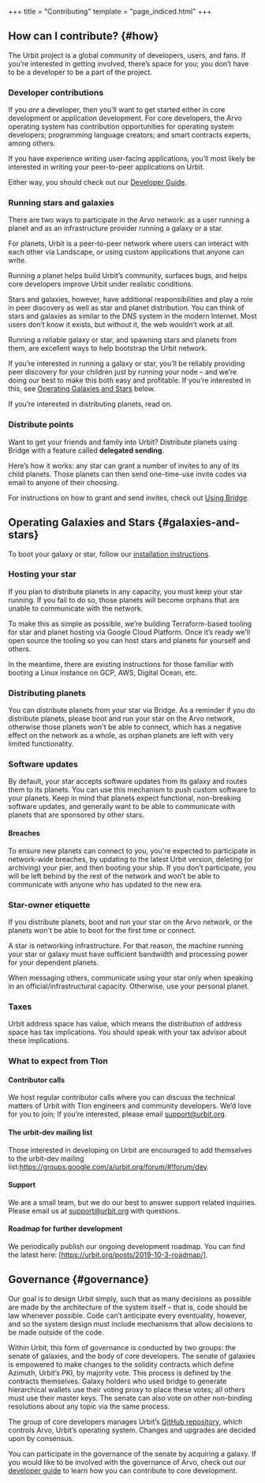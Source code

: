 +++
title = "Contributing"
template = "page_indiced.html"
+++

## How can I contribute? {#how}

The Urbit project is a global community of developers, users, and fans. If you’re interested in getting involved, there’s space for you; you don’t have to be a developer to be a part of the project.

### Developer contributions

If you *are* a developer, then you’ll want to get started either in core development or application development. For core developers, the Arvo operating system has contribution opportunities for operating system developers; programming language creators; and smart contracts experts, among others.

If you have experience writing user-facing applications, you’ll most likely be interested in writing your peer-to-peer applications on Urbit.

Either way, you should check out our [Developer Guide](@/develop.md).

### Running stars and galaxies

There are two ways to participate in the Arvo network: as a user running a planet and as an infrastructure provider running a galaxy or a star.

For planets, Urbit is a peer-to-peer network where users can interact with each other via Landscape, or using custom applications that anyone can write.

Running a planet helps build Urbit’s community, surfaces bugs, and helps core developers improve Urbit under realistic conditions.

Stars and galaxies, however, have additional responsibilities and play a role in peer discovery as well as star and planet distribution. You can think of stars and galaxies as similar to the DNS system in the modern Internet. Most users don’t know it exists, but without it, the web wouldn’t work at all.

Running a reliable galaxy or star, and spawning stars and planets from them, are excellent ways to help bootstrap the Urbit network.

If you’re interested in running a galaxy or star, you’ll be reliably providing peer discovery for your children just by running your node – and we’re doing our best to make this both easy and profitable. If you’re interested in this, see [Operating Galaxies and Stars](#galaxies-and-stars) below.

If you’re interested in distributing planets, read on.

### Distribute points

Want to get your friends and family into Urbit? Distribute planets using Bridge with a feature called **delegated sending**.

Here’s how it works: any star can grant a number of invites to any of its child planets. Those planets can then send one-time-use invite codes via email to anyone of their choosing.

For instructions on how to grant and send invites, check out [Using Bridge](@/operations.md#using-bridge).

## Operating Galaxies and Stars {#galaxies-and-stars}

To boot your galaxy or star, follow our [installation instructions](@/install.md).

### Hosting your star

If you plan to distribute planets in any capacity, you must keep your star running. If you fail to do so, those planets will become orphans that are unable to communicate with the network. 

To make this as simple as possible, we’re building Terraform-based tooling for star and planet hosting via Google Cloud Platform. Once it’s ready we’ll open source the tooling so you can host stars and planets for yourself and others. 

In the meantime, there are existing instructions for those familiar with booting a Linux instance on GCP, AWS, Digital Ocean, etc. 

### Distributing planets

You can distribute planets from your star via Bridge. As a reminder if you do distribute planets, please boot and run your star on the Arvo network, otherwise those planets won't be able to connect, which has a negative effect on the network as a whole, as orphan planets are left with very limited functionality. 

### Software updates 

By default, your star accepts software updates from its galaxy and routes them to its planets. You can use this mechanism to push custom software to your planets. Keep in mind that planets expect functional, non-breaking software updates, and generally want to be able to communicate with planets that are sponsored by other stars.

#### Breaches

To ensure new planets can connect to you, you're expected to participate in network-wide breaches, by updating to the latest Urbit version, deleting (or archiving) your pier, and then booting your ship. If you don’t participate, you will be left behind by the rest of the network and won’t be able to communicate with anyone who has updated to the new era.


### Star-owner etiquette 

If you distribute planets, boot and run your star on the Arvo network, or the planets won't be able to boot for the first time or connect.

A star is networking infrastructure. For that reason, the machine running your star or galaxy must have sufficient bandwidth and processing power for your dependent planets.

When messaging others, communicate using your star only when speaking in an official/infrastructural capacity. Otherwise, use your personal planet.


### Taxes 

Urbit address space has value, which means the distribution of address space has tax implications. You should speak with your tax advisor about these implications. 


### What to expect from Tlon

#### Contributor calls

We host regular contributor calls where you can discuss the technical matters of Urbit with Tlon engineers and community developers. We’d love for you to join; If you’re interested, please email support@urbit.org.

#### The urbit-dev mailing list 

Those interested in developing on Urbit are encouraged to add themselves to the urbit-dev mailing list:https://groups.google.com/a/urbit.org/forum/#!forum/dev.

#### Support 

We are a small team, but we do our best to answer support related inquiries. Please email us at support@urbit.org with questions.

#### Roadmap for further development 

We periodically publish our ongoing development roadmap. You can find the latest here: [https://urbit.org/posts/2019-10-3-roadmap/].


## Governance {#governance}

Our goal is to design Urbit simply, such that as many decisions as possible are made by the architecture of the system itself – that is, code should be law whenever possible. Code can’t anticipate every eventuality, however, and so the system design must include mechanisms that allow decisions to be made outside of the code.

Within Urbit, this form of governance is conducted by two groups: the senate of galaxies, and the body of core developers. The senate of galaxies is empowered to make changes to the solidity contracts which define Azimuth, Urbit’s PKI, by majority vote. This process is defined by the contracts themselves. Galaxy holders who used bridge to generate hierarchical wallets use their voting proxy to place these votes; all others must use their master keys. The senate can also vote on other non-binding resolutions about any topic via the same process. 

The group of core developers manages Urbit’s [GitHub repository](https://github.com/urbit/), which controls Arvo, Urbit’s operating system. Changes and upgrades are decided upon by consensus. 

You can participate in the governance of the senate by acquiring a galaxy. If you would like to be involved with the governance of Arvo, check out our [developer guide](@/develop.md) to learn how you can contribute to core development. 


